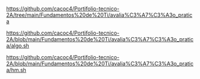 https://github.com/cacoc4/Portifolio-tecnico-2A/tree/main/Fundamentos%20de%20Ti/avalia%C3%A7%C3%A3o_pratica

https://github.com/cacoc4/Portifolio-tecnico-2A/blob/main/Fundamentos%20de%20Ti/avalia%C3%A7%C3%A3o_pratica/algo.sh

https://github.com/cacoc4/Portifolio-tecnico-2A/blob/main/Fundamentos%20de%20Ti/avalia%C3%A7%C3%A3o_pratica/hm.sh
